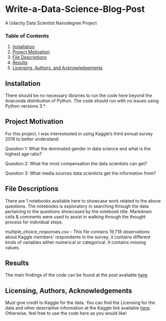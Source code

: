 # Write-a-Data-Science-Blog-Post
A Udacity Data Scientist Nanodegree Project

### Table of Contents

1. [Installation](#installation)
2. [Project Motivation](#motivation)
3. [File Descriptions](#files)
4. [Results](#results)
5. [Licensing, Authors, and Acknowledgements](#licensing)

## Installation <a name="installation"></a>

There should be no necessary libraries to run the code here beyond the Anaconda distribution of Python.  The code should run with no issues using Python versions 3.*.

## Project Motivation<a name="motivation"></a>

For this project, I was interestested in using Kaggle’s third annual survey 2019 to better understand:

Question 1: What the dominated gender in data science and what is the highest age ratio?

Question 2: What the most compensation the data scientists can get?

Question 3: What media sources data scienticts get the information from?

## File Descriptions <a name="files"></a>

There are 1 notebooks available here to showcase work related to the above questions. The notebooks is exploratory in searching through the data pertaining to the questions showcased by the notebook title. Markdown cells & comments were used to assist in walking through the thought process for individual steps.

multiple_choice_responses.csv - This file contains 19,718 observations about Kaggle members' respondents in the survey, it contains different kinds of variables either numerical or categorical. It contains missing values.

## Results<a name="results"></a>

The main findings of the code can be found at the post available [here](https://medium.com/@fahadeid/what-media-sources-data-scientists-using-the-most-analysis-of-the-2019-kaggle-ml-ds-survey-22e01c11b9f3).

## Licensing, Authors, Acknowledgements<a name="licensing"></a>

Must give credit to Kaggle for the data. You can find the Licensing for the data and other descriptive information at the Kaggle link available [here](https://www.kaggle.com/c/kaggle-survey-2019). Otherwise, feel free to use the code here as you would like! 
